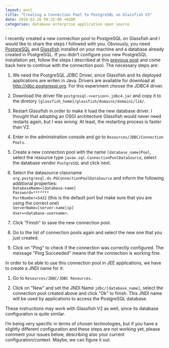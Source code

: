 ```yaml
---
layout: post
title: "Creating a Connection Pool to PostgreSQL on Glassfish V3"
date: 2010-02-26 09:32:00 +0200
categories: database enterprise application open source
---
```


I recently created a new connection pool to PostgreSQL on Glassfish and I would like to share the steps I followed with you. Obviously, you need <a href="http://www.postgresql.org/">PostgreSQL</a> and <a href="http://glassfish.dev.java.net/">Glassfish</a> installed on your machine and a database already created in PostgreSQL. If you didn’t configure your new PostgreSQL installation yet, follow the steps I described at this <a href="http://www.hildeberto.com/2007/09/before-starting-to-work-with-postgresql.html">previous post</a> and come back here to continue with the connection pool. The necessary steps are:

1. We need the PostgreSQL JDBC Driver, since Glassfish and its deployed applications are writen in Java. Drivers are available for download at <a href="http://jdbc.postgresql.org/" target="_blank">http://jdbc.postgresql.org</a>. For this experiment choose the JDBC4 driver.

1. Download the driver file `postgresql-<version>.jdbc4.jar` and copy it to the diretory `[glassfish_home]/glassfish/domains/domain1/lib/`.

1. Restart Glassfish in order to make it load the new database driver. I thought that adopting an OSGI architecture Glassfish would never need restarts again, but I was wrong. At least, the restarting process is faster than V2.

1. Enter in the administration console and go to `Resources/JDBC/Connection Pools`.

1. Create a new connection pool with the name `[database_name]Pool`, select the resource type `javax.sql.ConnectionPoolDataSource`, select the database vendor `PostgreSQL` and click next.

1. Select the datasource classname `org.postgresql.ds.PGConnectionPoolDataSource` and inform the following additional properties:<br/>`DatabaseName=[database-name]`<br/>`Password=*******`<br/>`PortNumber=5432` (this is the default port but make sure that you are using the correct one)<br/>`ServerName=[server-name|ip]`<br/>`User=<database-username>`.

1. Click "Finish" to save the new connection pool.

1. Go to the list of connection pools again and select the new one that you just created.

1. Click on "Ping" to check if the connection was correctly configured. The message "Ping Succeeded" means that the connection is working fine.

In order to be able to use this connection pool in JEE applications, we have to create a JNDI name for it:

1. Go to `Resources/JDBC/JDBC Resources`.

1. Click on "New" and set the JNDI Name `jdbc/[database_name]`, select the connection pool created above and click "Ok" to finish. This JNDI name will be used by applications to access the PostgreSQL database.

These instructions may work with Glassfish V2 as well, since its database configuration is quite similar.

I’m being very specific in terms of chosen technologies, but if you have a slightly different configuration and these steps are not working yet, please comment your issues below, describing also your current configuration/context. Maybe, we can figure it out.
